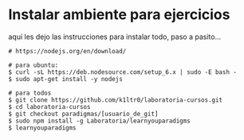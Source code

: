 # Instalar ambiente para ejercicios

aquí les dejo las instrucciones para instalar todo, paso a pasito...

```
# https://nodejs.org/en/download/

# para ubuntu:
$ curl -sL https://deb.nodesource.com/setup_6.x | sudo -E bash -
$ sudo apt-get install -y nodejs

# para todos
$ git clone https://github.com/k1ltr0/laboratoria-cursos.git
$ cd laboratoria-cursos
$ git checkout paradigmas/[usuario_de_git]
$ sudo npm install -g Laboratoria/learnyouparadigms
$ learnyouparadigms
```
